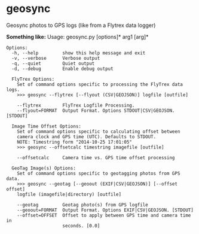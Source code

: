 geosync
=======

Geosync photos to GPS logs (like from a Flytrex data logger)

**Something like:**
    Usage: geosync.py [options]* arg1 [arg]*
    
    Options:
      -h, --help         show this help message and exit
      -v, --verbose      Verbose output
      -q, --quiet        Quiet output
      -d, --debug        Enable debug output
    
      FlyTrex Options:
        Set of command options specific to processing the FlyTrex data logs.
        >>> geosync --flytrex [--flyout (CSV|GEOJSON)] logfile [outfile]
    
        --flytrex        FlyTrex Logfile Processing.
        --flyout=FORMAT  Output Format. Options STDOUT|CSV|GEOJSON. [STDOUT]
    
      Image Time Offset Options:
        Set of command options specific to calculating offset between
        camera clock and GPS time (UTC). Defaults to STDOUT.
        NOTE: Timestring form "2014-10-25 17:01:05"
        >>> geosync --offsetcalc timestring imagefile [outfile]
    
        --offsetcalc     Camera time vs. GPS time offset processing
    
      GeoTag Image(s) Options:
        Set of command options specific to geotagging photos from GPS data.
        >>> geosync --geotag [--geoout (EXIF|CSV|GEOJSON)] [--offset offset]
        logfile (imagefile|directory) [outfile]
    
        --geotag         Geotag photo(s) from GPS logfile
        --geoout=FORMAT  Output Format. Options EXIF|CSV|GEOJSON. [STDOUT]
        --offset=OFFSET  Offset to apply between GPS time and camera time in
                         seconds. [0.0]
